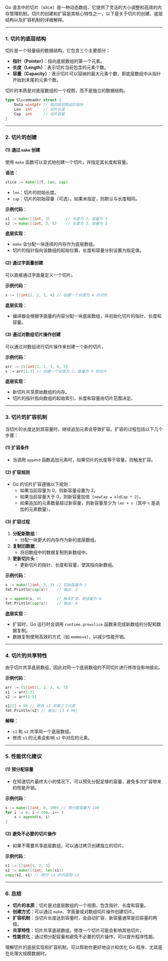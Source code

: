 Go 语言中的切片（slice）是一种动态数组，它提供了灵活的大小调整和高效的内存管理机制。切片的创建和扩容是其核心特性之一，以下是关于切片的创建、底层结构以及扩容机制的详细解释。

---

### **1. 切片的底层结构**

切片是一个轻量级的数据结构，它包含三个主要部分：
- **指针（Pointer）**：指向底层数组的第一个元素。
- **长度（Length）**：表示切片当前包含的元素个数。
- **容量（Capacity）**：表示切片可以容纳的最大元素个数，即底层数组中从指针开始到末尾的元素个数。

切片的本质是对底层数组的一个视图，而不是独立的数据结构。

```go
type SliceHeader struct {
    Data uintptr // 指向底层数组的指针
    Len  int     // 切片长度
    Cap  int     // 切片容量
}
```

---

### **2. 切片的创建**

#### (1) **通过 `make` 创建**
使用 `make` 函数可以显式地创建一个切片，并指定其长度和容量。

**语法**：
```go
slice := make([]T, len, cap)
```
- `len`：切片的初始长度。
- `cap`：切片的初始容量（可选）。如果未指定，则默认与长度相同。

**示例代码**：
```go
s1 := make([]int, 3)       // 长度为 3，容量为 3
s2 := make([]int, 3, 5)    // 长度为 3，容量为 5
```

**底层实现**：
- `make` 会分配一块连续的内存作为底层数组。
- 切片的指针指向该数组的起始位置，长度和容量分别设置为指定值。

#### (2) **通过字面量创建**
可以直接通过字面量定义一个切片。

**示例代码**：
```go
s := []int{1, 2, 3, 4} // 创建一个长度为 4 的切片
```

**底层实现**：
- 编译器会根据字面量的内容分配一块底层数组，并初始化切片的指针、长度和容量。

#### (3) **通过对数组切片操作创建**
可以通过对数组进行切片操作来创建一个新的切片。

**示例代码**：
```go
arr := [5]int{1, 2, 3, 4, 5}
s := arr[1:3] // 创建一个长度为 2、容量为 4 的切片
```

**底层实现**：
- 新切片共享原始数组的内存。
- 切片的指针指向数组的起始索引，长度和容量由切片范围决定。

---

### **3. 切片的扩容机制**

当切片的长度达到其容量时，继续追加元素会导致扩容。扩容的过程包括以下几个步骤：

#### (1) **扩容条件**
- 当调用 `append` 函数追加元素时，如果切片的长度等于容量，则触发扩容。

#### (2) **扩容规则**
- Go 的切片扩容遵循以下规则：
    - 如果当前容量为 0，则新容量设置为 2。
    - 如果当前容量大于 0，则新容量加倍（`newCap = oldCap * 2`）。
    - 如果追加的元素数量超过新容量，则新容量至少为 `len + n`（其中 `n` 是追加的元素数量）。

#### (3) **扩容过程**
1. **分配新数组**：
    - 分配一块更大的内存作为新的底层数组。
2. **复制旧数据**：
    - 将旧数组中的数据复制到新数组中。
3. **更新切片头**：
    - 更新切片的指针、长度和容量，使其指向新数组。

**示例代码**：
```go
s := make([]int, 3, 3) // 初始容量为 3
fmt.Println(cap(s))    // 输出: 3

s = append(s, 4)       // 触发扩容，新容量为 6
fmt.Println(cap(s))    // 输出: 6
```

**底层实现**：
- 扩容时，Go 运行时会调用 `runtime.growslice` 函数来完成新数组的分配和数据复制。
- 数据复制使用高效的方式（如 `memmove`），以减少性能开销。

---

### **4. 切片的共享特性**

由于切片共享底层数组，因此对同一个底层数组的不同切片进行修改会影响彼此。

**示例代码**：
```go
arr := [5]int{1, 2, 3, 4, 5}
s1 := arr[:3]
s2 := arr[2:5]

s1[2] = 99 // 修改 s1 的第三个元素
fmt.Println(s2) // 输出: [3 4 99]
```

**解释**：
- `s1` 和 `s2` 共享同一个底层数组。
- 修改 `s1` 的元素会影响 `s2` 中对应的元素。

---

### **5. 性能优化建议**

#### (1) **预分配容量**
- 在知道切片最终大小的情况下，可以预先分配足够的容量，避免多次扩容带来的性能开销。

**示例代码**：
```go
s := make([]int, 0, 100) // 预分配容量为 100
for i := 0; i < 100; i++ {
    s = append(s, i)
}
```

#### (2) **避免不必要的切片操作**
- 如果不需要共享底层数组，可以通过拷贝创建独立的切片。

**示例代码**：
```go
s1 := []int{1, 2, 3}
s2 := make([]int, len(s1))
copy(s2, s1) // 拷贝 s1 的内容到 s2
```

---

### **6. 总结**

- **切片的本质**：切片是对底层数组的一个视图，包含指针、长度和容量。
- **创建方式**：可以通过 `make`、字面量或对数组切片操作创建切片。
- **扩容机制**：当切片长度达到容量时，会自动扩容，新容量通常是旧容量的两倍。
- **共享特性**：切片共享底层数组，修改一个切片可能会影响其他切片。
- **性能优化**：通过预分配容量和避免不必要的切片操作，可以提升程序性能。

理解切片的底层实现和扩容机制，可以帮助你更好地设计和优化 Go 程序，尤其是在处理大规模数据时。